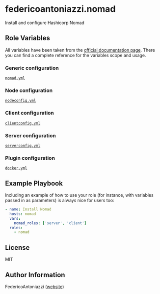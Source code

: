 # federicoantoniazzi.nomad

Install and configure Hashicorp Nomad

## Role Variables
All variables have been taken from the [official documentation page](https://developer.hashicorp.com/nomad/docs/configuration). There you can find a complete reference for the variables scope and usage.

### Generic configuration
[`nomad.yml`](https://github.com/FedericoAntoniazzi/ansible-role-nomad/blob/master/defaults/main/nomad.yml)
### Node configuration
[`nodeconfig.yml`](https://github.com/FedericoAntoniazzi/ansible-role-nomad/blob/master/defaults/main/nodeconfig.yml)
### Client configuration
[`clientconfig.yml`](https://github.com/FedericoAntoniazzi/ansible-role-nomad/blob/master/defaults/main/clientconfig.yml)
### Server configuration
[`serverconfig.yml`](https://github.com/FedericoAntoniazzi/ansible-role-nomad/blob/master/defaults/main/serverconfig.yml)
### Plugin configuration
[`docker.yml`](https://github.com/FedericoAntoniazzi/ansible-role-nomad/blob/master/defaults/main/docker.yml)

## Example Playbook

Including an example of how to use your role (for instance, with variables passed in as parameters) is always nice for users too:

```yaml
- name: Install Nomad
  hosts: nomad
  vars:
    nomad_roles: ['server', 'client']
  roles:
    - nomad
```

## License

MIT

## Author Information

FedericoAntoniazzi ([website](https://federicoantoniazzi.dev))
